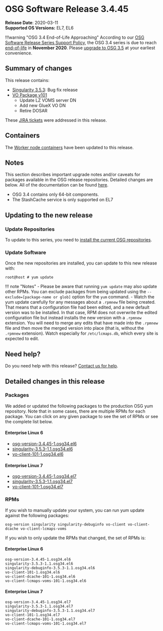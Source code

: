 OSG Software Release 3.4.45
===========================

**Release Date**: 2020-03-11    
**Supported OS Versions:** EL7, EL6

!!!warning "OSG 3.4 End-of-Life Approaching"
    According to our
    [OSG Software Release Series Support Policy](https://opensciencegrid.org/technology/policy/release-series/),
    the OSG 3.4 series is due to reach
    [end-of-life](https://opensciencegrid.org/technology/policy/release-series/#life-cycle-dates) in **November 2020**.
    Please [upgrade to OSG 3.5](https://opensciencegrid.org/docs/release/release_series/#updating-to-osg-35)
    at your earliest convenience.

Summary of changes
------------------

This release contains:

-   [Singularity 3.5.3](https://github.com/sylabs/singularity/releases/tag/v3.5.3): Bug fix release
-   [VO Package v101](https://github.com/opensciencegrid/osg-vo-config/releases/tag/release-101)
    -   Update LZ VOMS server DN
    -   Add new GlueX VO DN
    -   Retire DOSAR

These [JIRA tickets](https://jira.opensciencegrid.org/issues/?jql=project%20%3D%20SOFTWARE%20AND%20fixVersion%20%3D%203.4.45%20ORDER%20BY%20priority%20DESC%2C%20key%20DESC) were addressed in this release.

Containers
----------

The [Worker node containers](../../worker-node/using-wn-containers.md) have been updated to this release.

Notes
-----

This section describes important upgrade notes and/or caveats for packages available in the OSG release repositories.
Detailed changes are below. All of the documentation can be found [here](../../index.md).

-   OSG 3.4 contains only 64-bit components.
-   The StashCache service is only supported on EL7

Updating to the new release
---------------------------

### Update Repositories

To update to this series, you need to [install the current OSG repositories](../../common/yum.md#install-osg-repositories).

### Update Software

Once the new repositories are installed, you can update to this new release with:

``` console
root@host # yum update
```

!!! note "Notes"
    -   Please be aware that running `yum update` may also update other RPMs. You can exclude packages from being updated using the `--exclude=[package-name or glob]` option for the `yum` command.
    -   Watch the yum update carefully for any messages about a `.rpmnew` file being created. That means that a configuration file had been edited, and a new default version was to be installed. In that case, RPM does not overwrite the edited configuration file but instead installs the new version with a `.rpmnew` extension. You will need to merge any edits that have made into the `.rpmnew` file and then move the merged version into place (that is, without the `.rpmnew` extension). Watch especially for `/etc/lcmaps.db`, which every site is expected to edit.

Need help?
----------

Do you need help with this release? [Contact us for help](../../common/help.md).

Detailed changes in this release
--------------------------------

### Packages

We added or updated the following packages to the production OSG yum repository. Note that in some cases, there are multiple RPMs for each package. You can click on any given package to see the set of RPMs or see the complete list below.

#### Enterprise Linux 6

-   [osg-version-3.4.45-1.osg34.el6](https://koji.chtc.wisc.edu/koji/search?match=glob&type=build&terms=osg-version-3.4.45-1.osg34.el6)
-   [singularity-3.5.3-1.1.osg34.el6](https://koji.chtc.wisc.edu/koji/search?match=glob&type=build&terms=singularity-3.5.3-1.1.osg34.el6)
-   [vo-client-101-1.osg34.el6](https://koji.chtc.wisc.edu/koji/search?match=glob&type=build&terms=vo-client-101-1.osg34.el6)

#### Enterprise Linux 7

-   [osg-version-3.4.45-1.osg34.el7](https://koji.chtc.wisc.edu/koji/search?match=glob&type=build&terms=osg-version-3.4.45-1.osg34.el7)
-   [singularity-3.5.3-1.1.osg34.el7](https://koji.chtc.wisc.edu/koji/search?match=glob&type=build&terms=singularity-3.5.3-1.1.osg34.el7)
-   [vo-client-101-1.osg34.el7](https://koji.chtc.wisc.edu/koji/search?match=glob&type=build&terms=vo-client-101-1.osg34.el7)

### RPMs

If you wish to manually update your system, you can run yum update against the following packages:

    osg-version singularity singularity-debuginfo vo-client vo-client-dcache vo-client-lcmaps-voms

If you wish to only update the RPMs that changed, the set of RPMs is:

#### Enterprise Linux 6

``` file
osg-version-3.4.45-1.osg34.el6
singularity-3.5.3-1.1.osg34.el6
singularity-debuginfo-3.5.3-1.1.osg34.el6
vo-client-101-1.osg34.el6
vo-client-dcache-101-1.osg34.el6
vo-client-lcmaps-voms-101-1.osg34.el6
```

#### Enterprise Linux 7

``` file
osg-version-3.4.45-1.osg34.el7
singularity-3.5.3-1.1.osg34.el7
singularity-debuginfo-3.5.3-1.1.osg34.el7
vo-client-101-1.osg34.el7
vo-client-dcache-101-1.osg34.el7
vo-client-lcmaps-voms-101-1.osg34.el7
```
